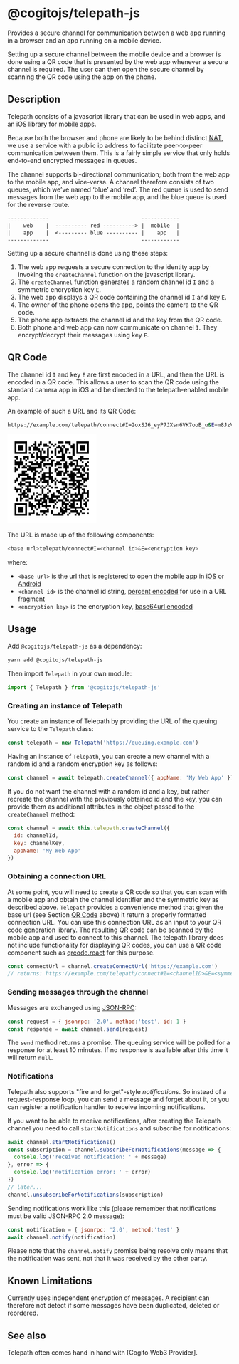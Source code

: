 # @cogitojs/telepath-js

Provides a secure channel for communication between a web app running in a browser and an app running on a mobile device.

Setting up a secure channel between the mobile device and a browser is done using a QR code that is presented by the web app whenever a secure channel is required. The user can then open the secure channel by scanning the QR code using the app on the phone.

## Description

Telepath consists of a javascript library that can be used in web apps, and an iOS library for mobile apps.

Because both the browser and phone are likely to be behind distinct [NAT], we use a service with a public ip address to facilitate peer-to-peer communication between them. This is a fairly simple service that only holds end-to-end encrypted messages in queues.

The channel supports bi-directional communication; both from the web app to the mobile app, and vice-versa. A channel therefore consists of two queues, which we’ve named ‘blue’ and ‘red’. The red queue is used to send messages from the web app to the mobile app, and the blue queue is used for the reverse route.

    -------------                             ------------
    |    web    |  ---------- red ----------> |  mobile  |
    |    app    |  <--------- blue ---------- |    app   |
    -------------                             ------------

Setting up a secure channel is done using these steps:

1. The web app requests a secure connection to the identity app by invoking the `createChannel` function on the javascript library.
2. The `createChannel` function generates a random channel id `I` and a symmetric encryption key `E`.
3. The web app displays a QR code containing the channel id `I` and key `E`.
4. The owner of the phone opens the app, points the camera to the QR code.
5. The phone app extracts the channel id and the key from the QR code.
6. Both phone and web app can now communicate on channel `I`. They encrypt/decrypt their messages using key `E`.

[NAT]: https://en.wikipedia.org/wiki/Network_address_translation

## QR Code

The channel id `I` and key `E` are first encoded in a URL, and then the URL is encoded in a QR code. This allows a user to scan the QR code using the standard camera app in iOS and be directed to the telepath-enabled mobile app.

An example of such a URL and its QR Code:

```bash
https://example.com/telepath/connect#I=2oxSJ6_eyP7JXsn6VK7ooB_u&E=m8JzVbVlEwlzzR0-o8-AU0F6oONYcqvLW5YVLvLLP6s
```

![Example QR Code](images/ExampleQRCode.png)

The URL is made up of the following components:

```bash
<base url>telepath/connect#I=<channel id>&E=<encryption key>
```

where:

* `<base url>` is the url that is registered to open the mobile app in [iOS](https://developer.apple.com/library/content/documentation/General/Conceptual/AppSearch/UniversalLinks.html) or [Android](https://developer.android.com/training/app-links/deep-linking.html)
* `<channel id>` is the channel id string, [percent encoded](https://tools.ietf.org/html/rfc3986#section-2.1) for use in a URL fragment
* `<encryption key>` is the encryption key, [base64url encoded](https://tools.ietf.org/html/rfc4648#section-5)

## Usage

Add `@cogitojs/telepath-js` as a dependency:

```bash
yarn add @cogitojs/telepath-js
```

Then import `Telepath` in your own module:

```javascript
import { Telepath } from '@cogitojs/telepath-js'
```

### Creating an instance of Telepath

You create an instance of Telepath by providing the URL of the queuing
service to the `Telepath` class:

```javascript
const telepath = new Telepath('https://queuing.example.com')
```

Having an instance of `Telepath`, you can create a new channel
with a random id and a random encryption key as follows:

```javascript
const channel = await telepath.createChannel({ appName: 'My Web App' })
```

If you do not want the channel with a random id and a key, but rather recreate
the channel with the previously obtained id and the key, you can provide them
as additional attributes in the object passed to the `createChannel` method:

```javascript
const channel = await this.telepath.createChannel({
  id: channelId,
  key: channelKey,
  appName: 'My Web App'
})
```

### Obtaining a connection URL

At some point, you will need to create a QR code so that you can scan
with a mobile app and obtain the channel identifier and the symmetric
key as described above. `Telepath` provides a convenience method that given the base url
(see Section [QR Code](#qr-code) above) it return a properly formatted connection URL.
You can use this connection URL as an input to your QR code generation library.
The resulting QR code can be scanned by the mobile
app and used to connect to this channel. The telepath library does not include
functionality for displaying QR codes, you can use a QR code component such as
[qrcode.react][qrcode] for this purpose.

```javascript
const connectUrl = channel.createConnectUrl('https://example.com')
// returns: https://example.com/telepath/connect#I=<channelID>&E=<symmetricKey>
```

### Sending messages through the channel

Messages are exchanged using [JSON-RPC][json-rpc]:

```javascript
const request = { jsonrpc: '2.0', method:'test', id: 1 }
const response = await channel.send(request)
```

The `send` method returns a promise. The queuing service will be polled for a
response for at least 10 minutes. If no response is available after this time it
will return `null`.

[qrcode]: https://www.npmjs.com/package/qrcode.react
[json-rpc]: http://www.jsonrpc.org/specification

### Notifications

Telepath also supports "fire and forget"-style *notifications*. So
instead of a request-response loop, you can send a message and forget
about it, or you can register a notification handler to receive
incoming notifications.

If you want to be able to receive notifications, after creating the
Telepath channel you need to call `startNotifications` and subscribe
for notifications:

```javascript
await channel.startNotifications()
const subscription = channel.subscribeForNotifications(message => {
  console.log('received notification: ' + message)
}, error => {
  console.log('notification error: ' + error)
})
// later...
channel.unsubscribeForNotifications(subscription)
```

Sending notifications work like this (please remember that
notifications must be valid JSON-RPC 2.0 message):

```javascript
const notification = { jsonrpc: '2.0', method:'test' }
await channel.notify(notification)
```

Please note that the `channel.notify` promise being resolve only means
that the notification was sent, not that it was received by the other
party.

## Known Limitations

Currently uses independent encryption of messages. A recipient can therefore not detect if some messages have been duplicated, deleted or reordered.

## See also

Telepath often comes hand in hand with [Cogito Web3 Provider].

[Cogito Web3]: https://cogito.mobi/components/cogito-web3-provider
